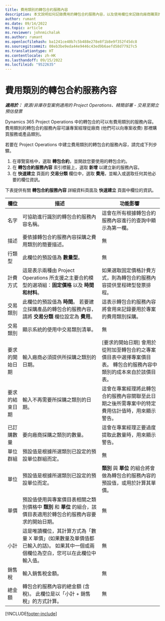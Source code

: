 ```yaml
---
title: 費用類別的轉包合約服務內容
description: 本文說明如何記錄費用的轉包合約服務內容，以及使用欄位來記錄向廠商購買的時間。
author: rumant
ms.date: 09/14/2022
ms.topic: article
ms.reviewer: johnmichalak
ms.author: rumant
ms.openlocfilehash: ba1241ce40b7c5b488e278e8f1b8e9f352f45dc8
ms.sourcegitcommit: 08eb3be9eda44e9446c43ed9b6aefd58d77927c5
ms.translationtype: HT
ms.contentlocale: zh-HK
ms.lasthandoff: 09/15/2022
ms.locfileid: "9522635"
---
```

#  <a name="subcontract-lines-for-expense-categories"></a>費用類別的轉包合約服務內容

_**適用於：** 資源/非庫存型案例適用的 Project Operations、精簡部署 - 交易至開立預估發票_

Dynamics 365 Project Operations 中的轉包合約可以有費用類別的服務內容。 費用類別的轉包合約服務內容可讓專案經理從廠商 (他們可以向專案收費) 那裡購買服務或產品類別。

若要在 Project Operations 中建立費用類別的轉包合約服務內容，請完成下列步驟。

1. 在導覽窗格中，選取 **轉包合約**，並開啟您要使用的轉包合約。
2. 在 **轉包合約服務內容** 索引標籤上，選取 **新增** 以建立新的服務內容。
3. 在 **快速建立** 頁面的 **交易分類** 欄位中，選取 **費用**，並輸入或選取任何其他必要的欄位資訊。

下表提供有關 **轉包合約服務內容** 詳細資料頁面及 **快速建立** 頁面中欄位的資訊。

| **欄位** | **描述** | **功能影響** |
| --- | --- | --- |
| 名字 | 可協助進行識別的轉包合約服務內容名稱。 | 這會在所有根據轉包合約服務內容進行的查詢中顯示為第一欄。 |
| 描述 | 要依據轉包合約服務內容採購之費用類別的簡要描述。 | 無​​ |
|行類型 | 此欄位的預設值為 **數量型**。 |無​​ |
| 計費方式 | 這是表示兩種由 Project Operations 所支援之主要合約模型的選項組：**固定價格** 以及 **時間和材料**。 | 如果選取固定價格計費方式，則為轉包合約服務內容提供里程碑型發票排程。 |
| 交易類別 | 此欄位的預設值為 **時間**。 若要建立採購產品的轉包合約服務內容，請將 **交易分類** 欄位設定為 **費用**。  | 這表示轉包合約服務內容將會用來記錄要用於專案的費用類別採購。 |
| 交易類別 | 顯示系統的使用中交易類別清單。 |無​​ |
| 要求的開始日期 | 輸入廠商必須提供所採購之類別的日期。 | [要求的開始日期] 會用於從附加至轉包合約之專案價目表中選擇專案價目表。 轉包合約服務內容中類別的成本來自於該價目表。 |
| 要求的結束日期 | 輸入不再需要所採購之類別的日期。 | 這會在專案經理將此轉包合約服務內容關聯至此日期之後所需專案中的特定費用估計值時，用來顯示警告。 |
| 已訂購數量 | 要向廠商採購之類別的數量。 | 這會在專案經理正要過度提取此數量時，用來顯示警告。|
| 單位群組 | 預設值是根據所選類別已設定的預設單位群組而定。 |無​​ |
| 單位 | 預設值是根據所選類別已設定的預設單位而定。  | **類別** 與 **單位** 的組合將會做為轉包合約服務內容的預設值，或用於計算其單價。  |
| 單價 | 預設值使用與專案價目表相關之類別價格中 **類別** 和 **單位** 的組合，該價目表適用於轉包合約服務內容要求的開始日期。 |無​​ |
| 小計 | 這是唯讀欄位，其計算方式為「數量 X 單價」(如果數量及單價值都已輸入的話)。 如果其中一個或兩個欄位為空白，您可以在此欄位中輸入值。 |無​​ |
| 銷售稅 | 輸入銷售稅金額。 |無​​ |
| 總金額 | 轉包合約服務內容的總金額 (含稅)。 此欄位是以「小計 + 銷售稅」的方式計算。 |無​​ |


[!INCLUDE[footer-include](../../includes/footer-banner.md)]
